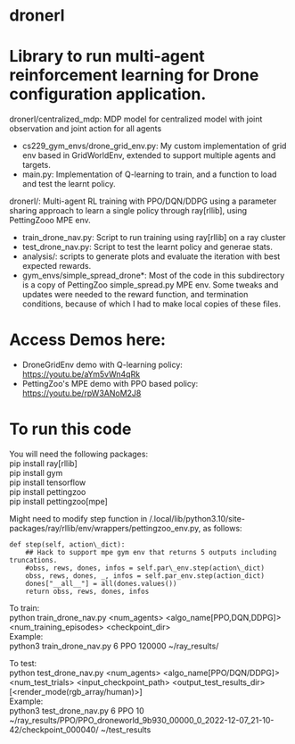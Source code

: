 # dronerl

Library to run multi-agent reinforcement learning for Drone configuration application.
======================================================================================

dronerl/centralized_mdp: MDP model for centralized model with joint observation and joint action for all agents
- cs229_gym_envs/drone_grid_env.py: My custom implementation of grid env based in GridWorldEnv, extended to support multiple agents and targets.
- main.py: Implementation of Q-learning to train, and a function to load and test the learnt policy.

dronerl/: Multi-agent RL training with PPO/DQN/DDPG using a parameter sharing approach to learn a single policy through ray[rllib], using PettingZooo MPE env.
- train_drone_nav.py: Script to run training using ray[rllib] on a ray cluster
- test_drone_nav.py: Script to test the learnt policy and generae stats.
- analysis/: scripts to generate plots and evaluate the iteration with best expected rewards.
- gym_envs/simple_spread_drone*: Most of the code in this subdirectory is a copy of PettingZoo simple_spread.py MPE env. Some tweaks and updates were needed to the reward function, and termination conditions, because of which I had to make local copies of these files.

Access Demos here:
==================
- DroneGridEnv demo with Q-learning policy: https://youtu.be/aYm5vWn4qRk
- PettingZoo's MPE demo with PPO based policy: https://youtu.be/rpW3ANoM2J8

To run this code
=================
You will need the following packages:<br>
pip install ray[rllib]<br>
pip install gym<br>
pip install tensorflow<br>
pip install pettingzoo<br>
pip install pettingzoo[mpe]<br>

Might need to modify step function in /.local/lib/python3.10/site-packages/ray/rllib/env/wrappers/pettingzoo\_env.py, as follows:
```
def step(self, action\_dict):
    ## Hack to support mpe gym env that returns 5 outputs including truncations.
    #obss, rews, dones, infos = self.par\_env.step(action\_dict)
    obss, rews, dones, _, infos = self.par_env.step(action_dict)
    dones["__all__"] = all(dones.values())
    return obss, rews, dones, infos
```

To train: <br>
python train\_drone\_nav.py  <num_agents> <algo_name[PPO,DQN,DDPG]> <num_training_episodes> <checkpoint_dir> <br>
Example: <br>
python3 train\_drone\_nav.py 6 PPO 120000 ~/ray\_results/ <br>

To test: <br>
python test\_drone\_nav.py  <num_agents> <algo_name[PPO/DQN/DDPG]> <num_test_trials> <input_checkpoint_path> <output_test_results_dir> [<render_mode(rgb_array/human)>] <br>
Example: <br>
python3 test\_drone\_nav.py 6 PPO 10 ~/ray\_results/PPO/PPO\_droneworld\_9b930\_00000\_0\_2022-12-07\_21-10-42/checkpoint\_000040/ ~/test\_results



